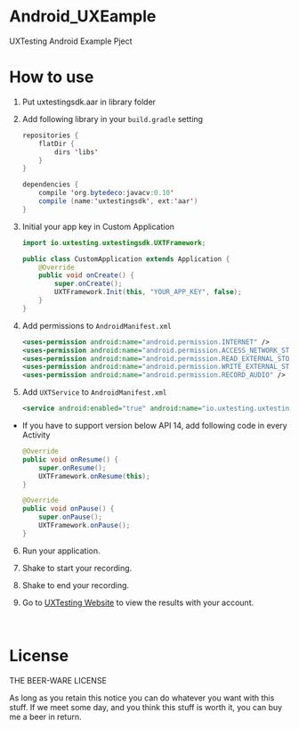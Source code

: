 # Android_UXEample
UXTesting Android Example Pject
<br>


# How to use

1. Put uxtestingsdk.aar in library folder

2. Add following library in your `build.gradle` setting
	```java
	repositories {
	    flatDir {
	        dirs 'libs'
	    }
	}

	dependencies {
	    compile 'org.bytedeco:javacv:0.10'
	    compile (name:'uxtestingsdk', ext:'aar')
	}
	```

3. Initial your app key in Custom Application
	```java
	import io.uxtesting.uxtestingsdk.UXTFramework;

	public class CustomApplication extends Application {
	    @Override
	    public void onCreate() {
	        super.onCreate();
	        UXTFramework.Init(this, "YOUR_APP_KEY", false);
	    }
	}
	```

4. Add permissions to `AndroidManifest.xml`
	```xml
	<uses-permission android:name="android.permission.INTERNET" />
	<uses-permission android:name="android.permission.ACCESS_NETWORK_STATE" />
	<uses-permission android:name="android.permission.READ_EXTERNAL_STORAGE" />
	<uses-permission android:name="android.permission.WRITE_EXTERNAL_STORAGE" />
	<uses-permission android:name="android.permission.RECORD_AUDIO" />
	```

5. Add `UXTService` to `AndroidManifest.xml`
	```xml
	<service android:enabled="true" android:name="io.uxtesting.uxtestingsdk.UXTService" />
	```

* If you have to support version below API 14, add following code in every Activity
	```java
	@Override
	public void onResume() {
	    super.onResume();
	    UXTFramework.onResume(this);
	}

	@Override
	public void onPause() {
	    super.onPause();
	    UXTFramework.onPause();
	}
	```

6. Run your application.

7. Shake to start your recording.

8. Shake to end your recording. 

9. Go to [UXTesting Website](http://www.uxtesting.io/apps/) to view the results with your account.

<br>


# License

THE BEER-WARE LICENSE

As long as you retain this notice you can do whatever you want with this stuff. If we meet some day, and you think this stuff is worth it, you can buy me a beer in return.